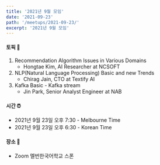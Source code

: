 ```yaml
---
title: '2021년 9월 모임'
date: '2021-09-23'
path: '/meetups/2021-09-23/'
excerpt: '2021년 9월 모임'
---
```


#### 토픽 🚀

1. Recommendation Algorithm Issues in Various Domains
    - Hongtae Kim, AI Researcher at NCSOFT
2. NLP(Natural Language Processing) Basic and new Trends
    - Chirag Jain, CTO at Textify AI
3. Kafka Basic - Kafka stream
    - Jin Park, Senior Analyst Engineer at NAB

#### 시간 ⏰

-   2021년 9월 23일 오후 7:30 - Melbourne Time
-   2021년 9월 23일 오후 6:30 - Korean Time

#### 장소 ‍🚶

-   Zoom 멜번한국어학교 스폰
